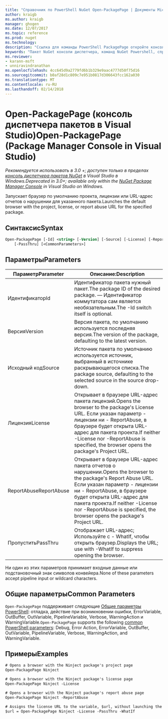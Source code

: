 ```yaml
---
title: "Справочник по PowerShell NuGet Open-PackagePage | Документы Microsoft"
author: kraigb
ms.author: kraigb
manager: ghogen
ms.date: 12/07/2017
ms.topic: reference
ms.prod: nuget
ms.technology: 
description: "Ссылка для команды PowerShell PackagePage откройте консоль диспетчера пакетов NuGet в Visual Studio."
keywords: "Пакет NuGet консоли диспетчера, команд NuGet Powershell, справочник по NuGet Powershell, откройте PackagePage"
ms.reviewer:
- karann-msft
- unniravindranathan
ms.openlocfilehash: 4cc645d9a2779fd6b1b329e9aac4777d50f75d16
ms.sourcegitcommit: b0af28d1c809c7e951b0817d306643fcc162a030
ms.translationtype: MT
ms.contentlocale: ru-RU
ms.lasthandoff: 02/14/2018
---
```

# <a name="open-packagepage-package-manager-console-in-visual-studio"></a><span data-ttu-id="2b2e1-104">Open-PackagePage (консоль диспетчера пакетов в Visual Studio)</span><span class="sxs-lookup"><span data-stu-id="2b2e1-104">Open-PackagePage (Package Manager Console in Visual Studio)</span></span>

<span data-ttu-id="2b2e1-105">*Рекомендуется использовать в 3.0 +; доступен только в пределах [консоль диспетчера пакетов NuGet](package-manager-console.md) в Visual Studio в Windows.*</span><span class="sxs-lookup"><span data-stu-id="2b2e1-105">*Deprecated in 3.0+; available only within the [NuGet Package Manager Console](package-manager-console.md) in Visual Studio on Windows.*</span></span>

<span data-ttu-id="2b2e1-106">Запускает браузер по умолчанию проекта, лицензии или URL-адрес отчетов о нарушении для указанного пакета.</span><span class="sxs-lookup"><span data-stu-id="2b2e1-106">Launches the default browser with the project, license, or report abuse URL for the specified package.</span></span>

## <a name="syntax"></a><span data-ttu-id="2b2e1-107">Синтаксис</span><span class="sxs-lookup"><span data-stu-id="2b2e1-107">Syntax</span></span>

```ps
Open-PackagePage [-Id] <string> [-Version] [-Source] [-License] [-ReportAbuse]
    [-PassThru] [<CommonParameters>]
```

## <a name="parameters"></a><span data-ttu-id="2b2e1-108">Параметры</span><span class="sxs-lookup"><span data-stu-id="2b2e1-108">Parameters</span></span>

| <span data-ttu-id="2b2e1-109">Параметр</span><span class="sxs-lookup"><span data-stu-id="2b2e1-109">Parameter</span></span> | <span data-ttu-id="2b2e1-110">Описание:</span><span class="sxs-lookup"><span data-stu-id="2b2e1-110">Description</span></span> |
| --- | --- |
| <span data-ttu-id="2b2e1-111">Идентификатор</span><span class="sxs-lookup"><span data-stu-id="2b2e1-111">Id</span></span> | <span data-ttu-id="2b2e1-112">Идентификатор пакета нужный пакет.</span><span class="sxs-lookup"><span data-stu-id="2b2e1-112">The package ID of the desired package.</span></span> <span data-ttu-id="2b2e1-113">— Идентификатор коммутатора сам является необязательным.</span><span class="sxs-lookup"><span data-stu-id="2b2e1-113">The -Id switch itself is optional.</span></span> |
| <span data-ttu-id="2b2e1-114">Версия</span><span class="sxs-lookup"><span data-stu-id="2b2e1-114">Version</span></span> | <span data-ttu-id="2b2e1-115">Версия пакета, по умолчанию используется последняя версия.</span><span class="sxs-lookup"><span data-stu-id="2b2e1-115">The version of the package, defaulting to the latest version.</span></span> |
| <span data-ttu-id="2b2e1-116">Исходный код</span><span class="sxs-lookup"><span data-stu-id="2b2e1-116">Source</span></span> | <span data-ttu-id="2b2e1-117">Источник пакета по умолчанию используется источник, выбранный в источнике раскрывающегося списка.</span><span class="sxs-lookup"><span data-stu-id="2b2e1-117">The package source, defaulting to the selected source in the source drop-down.</span></span> |
| <span data-ttu-id="2b2e1-118">Лицензия</span><span class="sxs-lookup"><span data-stu-id="2b2e1-118">License</span></span> | <span data-ttu-id="2b2e1-119">Открывает в браузере URL-адрес пакета лицензий.</span><span class="sxs-lookup"><span data-stu-id="2b2e1-119">Opens the browser to the package's License URL.</span></span> <span data-ttu-id="2b2e1-120">Если указан параметр - лицензии ни - ReportAbuse, в браузере будет открыта URL-адрес для пакета проекта.</span><span class="sxs-lookup"><span data-stu-id="2b2e1-120">If neither -License nor -ReportAbuse is specified, the browser opens the package's Project URL.</span></span> |
| <span data-ttu-id="2b2e1-121">ReportAbuse</span><span class="sxs-lookup"><span data-stu-id="2b2e1-121">ReportAbuse</span></span> | <span data-ttu-id="2b2e1-122">Открывает в браузере URL-адрес пакета отчетов о нарушении.</span><span class="sxs-lookup"><span data-stu-id="2b2e1-122">Opens the browser to the package's Report Abuse URL.</span></span> <span data-ttu-id="2b2e1-123">Если указан параметр - лицензии ни - ReportAbuse, в браузере будет открыта URL-адрес для пакета проекта.</span><span class="sxs-lookup"><span data-stu-id="2b2e1-123">If neither -License nor -ReportAbuse is specified, the browser opens the package's Project URL.</span></span> |
| <span data-ttu-id="2b2e1-124">Пропустить</span><span class="sxs-lookup"><span data-stu-id="2b2e1-124">PassThru</span></span> | <span data-ttu-id="2b2e1-125">Отображает URL-адрес; Используйте с - WhatIf, чтобы открыть браузер.</span><span class="sxs-lookup"><span data-stu-id="2b2e1-125">Displays the URL; use with -WhatIf to suppress opening the browser.</span></span> |

<span data-ttu-id="2b2e1-126">Ни один из этих параметров принимает входные данные или подстановочный знак символов конвейера.</span><span class="sxs-lookup"><span data-stu-id="2b2e1-126">None of these parameters accept pipeline input or wildcard characters.</span></span>

## <a name="common-parameters"></a><span data-ttu-id="2b2e1-127">Общие параметры</span><span class="sxs-lookup"><span data-stu-id="2b2e1-127">Common Parameters</span></span>

<span data-ttu-id="2b2e1-128">`Open-PackagePage` поддерживает следующие [Общие параметры PowerShell](http://go.microsoft.com/fwlink/?LinkID=113216): отладка, действие при возникновении ошибки, ErrorVariable, OutBuffer, OutVariable, PipelineVariable, Verbose, WarningAction и WarningVariable.</span><span class="sxs-lookup"><span data-stu-id="2b2e1-128">`Open-PackagePage` supports the following [common PowerShell parameters](http://go.microsoft.com/fwlink/?LinkID=113216): Debug, Error Action, ErrorVariable, OutBuffer, OutVariable, PipelineVariable, Verbose, WarningAction, and WarningVariable.</span></span>

## <a name="examples"></a><span data-ttu-id="2b2e1-129">Примеры</span><span class="sxs-lookup"><span data-stu-id="2b2e1-129">Examples</span></span>

```ps
# Opens a browser with the Ninject package's project page
Open-PackagePage Ninject

# Opens a browser with the Ninject package's license page
Open-PackagePage Ninject -License

# Opens a browser with the Ninject package's report abuse page  
Open-PackagePage Ninject -ReportAbuse

# Assigns the license URL to the variable, $url, without launching the browser
$url = Open-PackagePage Ninject -License -PassThru -WhatIf
```